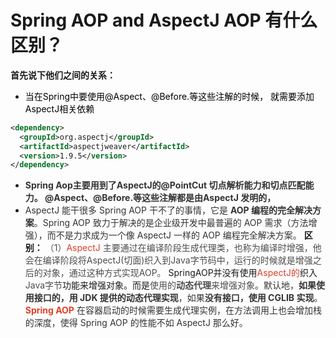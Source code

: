 # Spring AOP and AspectJ AOP 有什么区别？
**首先说下他们之间的关系：**
+ <font style="color:rgb(0, 0, 0);">当在Spring中要使用@Aspect、@Before.等这些注解的时候， 就需要添加AspectJ相关依赖</font>
```xml
<dependency>
  <groupId>org.aspectj</groupId>
  <artifactId>aspectjweaver</artifactId>
  <version>1.9.5</version>
</dependency>
```
+ **<font style="color:rgb(51, 51, 51);">Spring Aop主要用到了AspectJ的@PointCut 切点解析能力和切点匹配能力。 @Aspect、@Before.等这些注解都是由AspectJ 发明的，  </font>**
+  <font style="color:rgb(51, 51, 51);">AspectJ 能干很多 Spring AOP 干不了的事情，它是 </font>**<font style="color:rgb(51, 51, 51);">AOP 编程的完全解决方案</font>**<font style="color:rgb(51, 51, 51);">。Spring AOP 致力于解决的是企业级开发中最普遍的 AOP 需求（方法增强），而不是力求成为一个像 AspectJ 一样的 AOP 编程完全解决方案。</font>
<font style="color:rgb(77, 77, 77);"></font>
**区别：**
<font style="color:rgb(77, 77, 77);">（1）</font><font style="color:rgb(223, 64, 42);">AspectJ</font><font style="color:rgb(77, 77, 77);"> 主要通过在编译阶段生成代理类，也称为编译时增强，他会在编译阶段将AspectJ(切面)织入到Java字节码中，运行的时候就是增强之后的对象，通过这种方式实现AOP。</font>
SpringAOP并没有使用<font style="color:rgb(223, 64, 42);">AspectJ的</font>织入<font style="color:rgb(77, 77, 77);">Java字节</font>功能来增强对象。而是<font style="color:rgb(77, 77, 77);">使用的</font>**<font style="color:rgb(77, 77, 77);">动态代理</font>**<font style="color:rgb(77, 77, 77);">来增强对象</font><font style="color:rgb(51, 51, 51);">。默认地，</font>**<font style="color:rgb(51, 51, 51);">如果使用接口的，用 JDK 提供的动态代理实现</font>**<font style="color:rgb(51, 51, 51);">，如果</font>**<font style="color:rgb(51, 51, 51);">没有接口，使用 CGLIB 实现</font>**<font style="color:rgb(51, 51, 51);">。</font>**<font style="color:rgb(223, 64, 42);">Spring AOP</font>**<font style="color:rgb(51, 51, 51);"> 在容器启动的时候需要生成代理实例，在方法调用上也会增加栈的深度，使得 Spring AOP 的性能不如 AspectJ 那么好。 </font>
